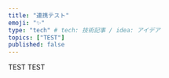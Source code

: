 ```yaml
---
title: "連携テスト"
emoji: "✨"
type: "tech" # tech: 技術記事 / idea: アイデア
topics: ["TEST"]
published: false
---
```

TEST
TEST
